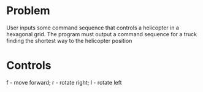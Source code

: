 # Problem
User inputs some command sequence that controls a helicopter in a hexagonal grid. The program must output a command sequence for a truck finding the shortest way to the helicopter position

# Controls
f - move forward; r - rotate right; l - rotate left
